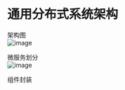 # 通用分布式系统架构
架构图  
![image](https://github.com/yufeng629/dist_architecture/blob/master/docs/sys_arch_pic.png)  

微服务划分  
![image]()  

组件封装  


